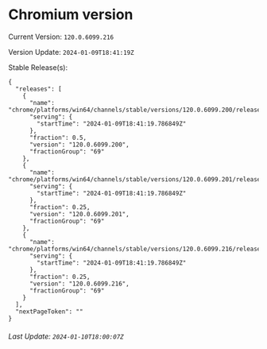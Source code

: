 # Chromium version

Current Version: `120.0.6099.216`

Version Update: `2024-01-09T18:41:19Z`

Stable Release(s):
```
{
  "releases": [
    {
      "name": "chrome/platforms/win64/channels/stable/versions/120.0.6099.200/releases/1704825679",
      "serving": {
        "startTime": "2024-01-09T18:41:19.786849Z"
      },
      "fraction": 0.5,
      "version": "120.0.6099.200",
      "fractionGroup": "69"
    },
    {
      "name": "chrome/platforms/win64/channels/stable/versions/120.0.6099.201/releases/1704825679",
      "serving": {
        "startTime": "2024-01-09T18:41:19.786849Z"
      },
      "fraction": 0.25,
      "version": "120.0.6099.201",
      "fractionGroup": "69"
    },
    {
      "name": "chrome/platforms/win64/channels/stable/versions/120.0.6099.216/releases/1704825679",
      "serving": {
        "startTime": "2024-01-09T18:41:19.786849Z"
      },
      "fraction": 0.25,
      "version": "120.0.6099.216",
      "fractionGroup": "69"
    }
  ],
  "nextPageToken": ""
}
```

###### Last Update: `2024-01-10T18:00:07Z`
        